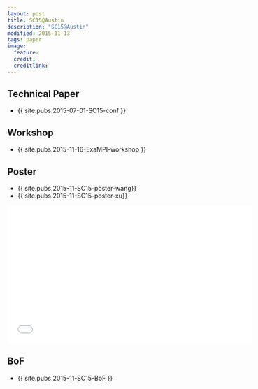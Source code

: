 ```yaml
---
layout: post
title: SC15@Austin
description: "SC15@Austin"
modified: 2015-11-13
tags: paper
image:
  feature: 
  credit: 
  creditlink: 
---
```


## Technical Paper
- {{ site.pubs.2015-07-01-SC15-conf }}

## Workshop
- {{ site.pubs.2015-11-16-ExaMPI-workshop }}

## Poster
- {{ site.pubs.2015-11-SC15-poster-wang}}
- {{ site.pubs.2015-11-SC15-poster-xu}}
<iframe width="560" height="315" src="//www.youtube.com/embed/SU3kYxJmWuQ" frameborder="0"> </iframe>


## BoF
- {{ site.pubs.2015-11-SC15-BoF }}
